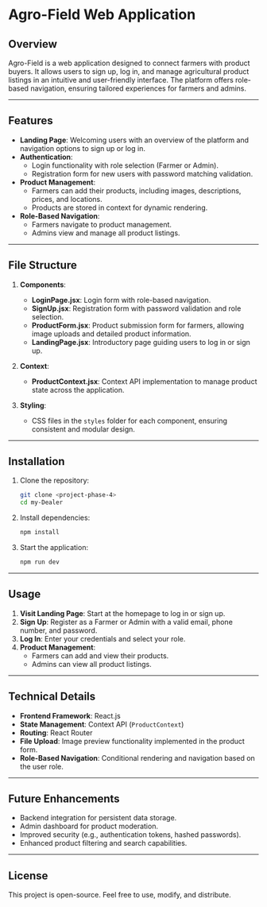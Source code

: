 # Agro-Field Web Application

## Overview

Agro-Field is a web application designed to connect farmers with product buyers. It allows users to sign up, log in, and manage agricultural product listings in an intuitive and user-friendly interface. The platform offers role-based navigation, ensuring tailored experiences for farmers and admins.

---

## Features

- **Landing Page**: Welcoming users with an overview of the platform and navigation options to sign up or log in.
- **Authentication**:
  - Login functionality with role selection (Farmer or Admin).
  - Registration form for new users with password matching validation.
- **Product Management**:
  - Farmers can add their products, including images, descriptions, prices, and locations.
  - Products are stored in context for dynamic rendering.
- **Role-Based Navigation**:
  - Farmers navigate to product management.
  - Admins view and manage all product listings.

---

## File Structure

1. **Components**:

   - **LoginPage.jsx**: Login form with role-based navigation.
   - **SignUp.jsx**: Registration form with password validation and role selection.
   - **ProductForm.jsx**: Product submission form for farmers, allowing image uploads and detailed product information.
   - **LandingPage.jsx**: Introductory page guiding users to log in or sign up.

2. **Context**:

   - **ProductContext.jsx**: Context API implementation to manage product state across the application.

3. **Styling**:
   - CSS files in the `styles` folder for each component, ensuring consistent and modular design.

---

## Installation

1. Clone the repository:

   ```bash
   git clone <project-phase-4>
   cd my-Dealer
   ```

2. Install dependencies:

   ```bash
   npm install
   ```

3. Start the application:

   ```bash
   npm run dev
   ```

---

## Usage

1. **Visit Landing Page**: Start at the homepage to log in or sign up.
2. **Sign Up**: Register as a Farmer or Admin with a valid email, phone number, and password.
3. **Log In**: Enter your credentials and select your role.
4. **Product Management**:
   - Farmers can add and view their products.
   - Admins can view all product listings.

---

## Technical Details

- **Frontend Framework**: React.js
- **State Management**: Context API (`ProductContext`)
- **Routing**: React Router
- **File Upload**: Image preview functionality implemented in the product form.
- **Role-Based Navigation**: Conditional rendering and navigation based on the user role.

---

## Future Enhancements

- Backend integration for persistent data storage.
- Admin dashboard for product moderation.
- Improved security (e.g., authentication tokens, hashed passwords).
- Enhanced product filtering and search capabilities.

---

## License

This project is open-source. Feel free to use, modify, and distribute.
